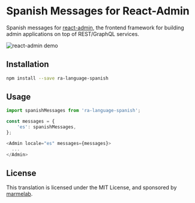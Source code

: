 # Spanish Messages for React-Admin

Spanish messages for [react-admin](https://github.com/marmelab/react-admin), the frontend framework for building admin applications on top of REST/GraphQL services.

![react-admin demo](http://static.marmelab.com/react-admin.gif)

## Installation

```sh
npm install --save ra-language-spanish
```

## Usage

```js
import spanishMessages from 'ra-language-spanish';

const messages = {
    'es': spanishMessages,
};

<Admin locale="es" messages={messages}>
  ...
</Admin>
```

## License

This translation is licensed under the MIT License, and sponsored by [marmelab](http://marmelab.com).